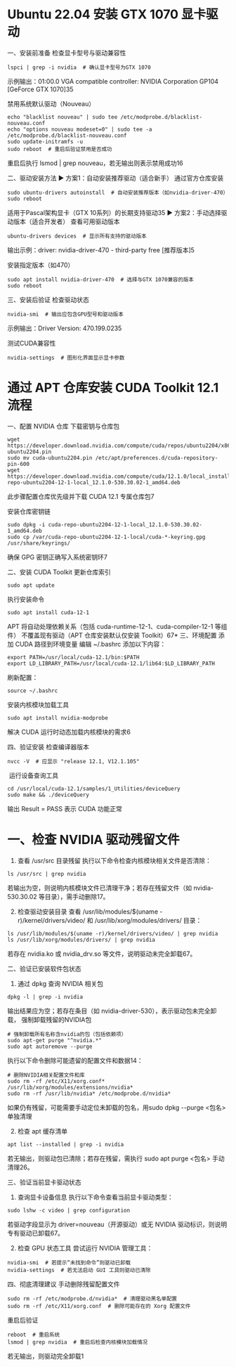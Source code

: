 
# Ubuntu 22.04 安装 GTX 1070 显卡驱动

一、安装前准备
‌检查显卡型号与驱动兼容性‌


``` lspci | grep -i nvidia  # 确认显卡型号为GTX 1070 ```

示例输出：01:00.0 VGA compatible controller: NVIDIA Corporation GP104 [GeForce GTX 1070]35

‌禁用系统默认驱动（Nouveau）‌

```
echo "blacklist nouveau" | sudo tee /etc/modprobe.d/blacklist-nouveau.conf
echo "options nouveau modeset=0" | sudo tee -a /etc/modprobe.d/blacklist-nouveau.conf
sudo update-initramfs -u
sudo reboot  # 重启后验证禁用是否成功
```

重启后执行 lsmod | grep nouveau，若无输出则表示禁用成功16

二、驱动安装方法
▶ 方案1：自动安装推荐驱动（适合新手）
‌通过官方仓库安装
‌
```
sudo ubuntu-drivers autoinstall  # 自动安装推荐版本（如nvidia-driver-470）
sudo reboot
```

适用于Pascal架构显卡（GTX 10系列）的长期支持驱动35
▶ 方案2：手动选择驱动版本（适合开发者）
‌查看可用驱动版本‌

```
ubuntu-drivers devices  # 显示所有支持的驱动版本
```

输出示例：driver: nvidia-driver-470 - third-party free [推荐版本]5

‌安装指定版本（如470）‌

```
sudo apt install nvidia-driver-470  # 选择与GTX 1070兼容的版本
sudo reboot
```

三、安装后验证
‌检查驱动状态‌

```
nvidia-smi  # 输出应包含GPU型号和驱动版本
```

示例输出：Driver Version: 470.199.0235

‌测试CUDA兼容性
‌
```
nvidia-settings  # 图形化界面显示显卡参数
```


# 通过 APT 仓库安装 CUDA Toolkit 12.1 流程
一、配置 NVIDIA 仓库
‌下载密钥与仓库包‌

```
wget https://developer.download.nvidia.com/compute/cuda/repos/ubuntu2204/x86_64/cuda-ubuntu2204.pin
sudo mv cuda-ubuntu2204.pin /etc/apt/preferences.d/cuda-repository-pin-600
wget https://developer.download.nvidia.com/compute/cuda/12.1.0/local_installers/cuda-repo-ubuntu2204-12-1-local_12.1.0-530.30.02-1_amd64.deb
```

此步骤配置仓库优先级并下载 CUDA 12.1 专属仓库包7

‌安装仓库密钥链‌

```
sudo dpkg -i cuda-repo-ubuntu2204-12-1-local_12.1.0-530.30.02-1_amd64.deb
sudo cp /var/cuda-repo-ubuntu2204-12-1-local/cuda-*-keyring.gpg /usr/share/keyrings/
```

确保 GPG 密钥正确写入系统密钥环7

二、安装 CUDA Toolkit
‌更新仓库索引‌

```
sudo apt update
```

‌执行安装命令‌

```
sudo apt install cuda-12-1
```

APT 将自动处理依赖关系（包括 cuda-runtime-12-1、cuda-compiler-12-1 等组件）
‌不覆盖现有驱动‌（APT 仓库安装默认仅安装 Toolkit）67*
三、环境配置
‌添加 CUDA 路径到环境变量‌
编辑 ~/.bashrc 添加以下内容：

```
export PATH=/usr/local/cuda-12.1/bin:$PATH
export LD_LIBRARY_PATH=/usr/local/cuda-12.1/lib64:$LD_LIBRARY_PATH
```

刷新配置：

```
source ~/.bashrc
```

‌安装内核模块加载工具‌

```
sudo apt install nvidia-modprobe
```

解决 CUDA 运行时动态加载内核模块的需求6

四、验证安装
‌检查编译器版本‌

```
nvcc -V  # 应显示 "release 12.1, V12.1.105"
```
‌
运行设备查询工具‌

```
cd /usr/local/cuda-12.1/samples/1_Utilities/deviceQuery
sudo make && ./deviceQuery
```

输出 Result = PASS 表示 CUDA 功能正常


# 一、检查 NVIDIA 驱动残留文件
1. ‌查看 /usr/src 目录残留‌
执行以下命令检查内核模块相关文件是否清除：

```
ls /usr/src | grep nvidia
```

若输出为空，则说明内核模块文件已清理干净；若存在残留文件（如 nvidia-530.30.02 等目录），需手动删除17。

2. ‌检查驱动安装目录‌
查看 /usr/lib/modules/$(uname -r)/kernel/drivers/video/ 和 /usr/lib/xorg/modules/drivers/ 目录：

```
ls /usr/lib/modules/$(uname -r)/kernel/drivers/video/ | grep nvidia  
ls /usr/lib/xorg/modules/drivers/ | grep nvidia  
```

若存在 nvidia.ko 或 nvidia_drv.so 等文件，说明驱动未完全卸载67。

二、验证已安装软件包状态
1. ‌通过 dpkg 查询 NVIDIA 相关包‌

```
dpkg -l | grep -i nvidia  
```

输出结果应为空；若存在条目（如 nvidia-driver-530），表示驱动包未完全卸载， 强制卸载残留的NVIDIA包‌

```
# 强制卸载所有名称含nvidia的包（包括依赖项）
sudo apt-get purge "^nvidia.*"  
sudo apt autoremove --purge
```

执行以下命令删除可能遗留的配置文件和数据14：

```
# 删除NVIDIA相关配置文件和库
sudo rm -rf /etc/X11/xorg.conf* /usr/lib/xorg/modules/extensions/nvidia*  
sudo rm -rf /usr/lib/nvidia* /etc/modprobe.d/nvidia*
```

如果仍有残留，可能需要手动定位未卸载的包名，用sudo dpkg --purge <包名>单独清理

2. ‌检查 apt 缓存清单‌

```
apt list --installed | grep -i nvidia  
```

若无输出，则驱动包已清除；若存在残留，需执行 sudo apt purge <包名> 手动清理26。

三、验证当前显卡驱动状态
1. ‌查询显卡设备信息‌
执行以下命令查看当前显卡驱动类型：

```
sudo lshw -c video | grep configuration  
```

若驱动字段显示为 driver=nouveau（开源驱动）或无 NVIDIA 驱动标识，则说明专有驱动已卸载67。

2. ‌检查 GPU 状态工具‌
尝试运行 NVIDIA 管理工具：

```
nvidia-smi  # 若提示“未找到命令”则驱动已卸载  
nvidia-settings  # 若无法启动 GUI 工具则驱动已清除  
```

四、彻底清理建议
‌手动删除残留配置文件‌

```
sudo rm -rf /etc/modprobe.d/nvidia*  # 清理驱动黑名单配置  
sudo rm -rf /etc/X11/xorg.conf  # 删除可能存在的 Xorg 配置文件  
```

‌重启后验证‌

```
reboot  # 重启系统  
lsmod | grep nvidia  # 重启后检查内核模块加载情况  
```

若无输出，则驱动完全卸载1
